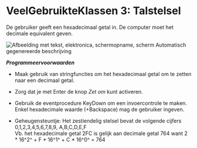 # VeelGebruikteKlassen 3: Talstelsel

De gebruiker geeft een hexadecimaal getal in. De computer moet het
decimale equivalent geven.

![Afbeelding met tekst, elektronica, schermopname, scherm Automatisch
gegenereerde
beschrijving](./media/image1.png)

***Programmeervoorwaarden***

-   Maak gebruik van stringfuncties om het hexadecimaal getal om te
    zetten naar een decimaal getal.

-   Zorg dat je met Enter de knop *Zet om* kunt activeren.

-   Gebruik de eventprocedure KeyDown om een invoercontrole te maken.
    Enkel hexadecimale waarde (+Backspace) mag de gebruiker ingeven.

-   Geheugensteuntje: Het zestiendelig stelsel bevat de volgende cijfers
    0,1,2,3,4,5,6,7,8,9, A,B,C,D,E,F\
    Vb. het hexadecimale getal 2FC is gelijk aan decimale getal 764 want
    2 \* 16^2^ + F \* 16^1^ + C \* 16^0^ = 764
